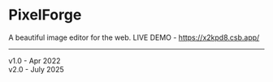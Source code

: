 # PixelForge
A beautiful image editor for the web.
LIVE DEMO - https://x2kpd8.csb.app/

---

v1.0 - Apr 2022  
v2.0 - July 2025
